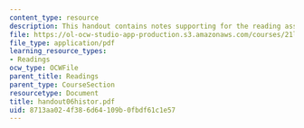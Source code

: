 ```yaml
---
content_type: resource
description: This handout contains notes supporting for the reading assignment.
file: https://ol-ocw-studio-app-production.s3.amazonaws.com/courses/21l-012-forms-of-western-narrative-spring-2004/8713aa024f386d64109b0fbdf61c1e57_handout06histor.pdf
file_type: application/pdf
learning_resource_types:
- Readings
ocw_type: OCWFile
parent_title: Readings
parent_type: CourseSection
resourcetype: Document
title: handout06histor.pdf
uid: 8713aa02-4f38-6d64-109b-0fbdf61c1e57
---
```

